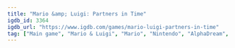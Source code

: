 ```yaml
---
title: "Mario &amp; Luigi: Partners in Time"
igdb_id: 3364
igdb_url: "https://www.igdb.com/games/mario-luigi-partners-in-time"
tag: ["Main game", "Mario & Luigi", "Mario", "Nintendo", "AlphaDream", "Nintendo SPD Production Group No. 4", "Puzzle", "Role-playing (RPG)", "Adventure", "Single player", "Side view", "Action", "Comedy"]
---
```

